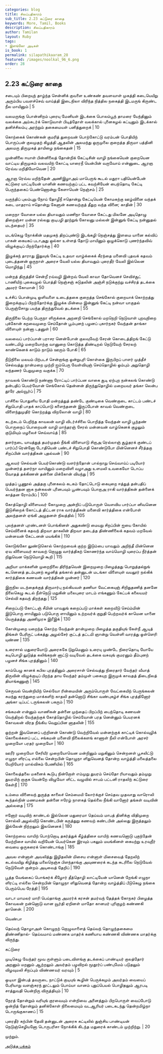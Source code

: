 ```yaml
---
categories: blog
title: சிலப்பதிகாரம்
sub_title: 2.23 கட்டுரை காதை
keywords: More, Tamil, Books
description: சிலப்பதிகாரம்
author: Tamilan
layout: Ruby
tags:
- இளங்கோ அடிகள்
is_book: 1
permalink: silapathikaaram_28
featured: /images/noolkal_96_6.png
order: 28
---
```



## 2.23 கட்டுரை காதை

சடையும் பிறையுந் தாழ்ந்த சென்னிக் குவளை உண்கண் தவளவாள் முகத்தி கடையெயிறு அரும்பிய பவளச்செவ் வாய்த்தி இடைநிலா விரிந்த நித்தில நகைத்தி இடமருங் கிருண்ட நீல மாயினும் | 5

வலமருங்கு பொன்னிறம் புரையு மேனியள் இடக்கை பொலம்பூந் தாமரை யேந்தினும் வலக்கை அம்சுடர்க் கொடுவாள் பிடித்தோள் வலக்கால் புனைகழல் கட்டினும் இடக்கால் தனிச்சிலம்பு அரற்றும் தகைமையள் பனித்துறைக் | 10

கொற்கைக் கொண்கன் குமரித் துறைவன் பொற்கோட்டு வரம்பன் பொதியிற் பொருப்பன் குலமுதற் கிழத்தி ஆதலின் அலமந்து ஒருமுலை குறைத்த திருமா பத்தினி அலமரு திருமுகத் தாயிழை நங்கைதன் | 15

முன்னிலை ஈயாள் பின்னிலைத் தோன்றிக் கேட்டிசின் வாழி நங்கையென் குறையென வாட்டிய திருமுகம் வலவயிற் கோட்டி யாரைநீ யென்பின் வருவோய் என்னுடை ஆரஞ ரெவ்வ மறிதியோவென | 20

ஆரஞ ரெவ்வ மறிந்தேன் அணிஇழாஅய் மாபெருங் கூடல் மதுரா பதியென்பேன் கட்டுரை யாட்டியேன் யானின் கணவற்குப் பட்ட கவற்சியேன் பைந்தொடி கேட்டி பெருந்தகைப் பெண்ணொன்று கேளாயென் நெஞ்சம் | 25

வருந்திப் புலம்புறு நோய் தோழீநீ ஈதொன்று கேட்டியென் கோமகற்கு ஊழ்வினை வந்தக் கடை மாதராய் ஈதொன்று கேளுன் கணவற்குத் தீதுற வந்த வினை; காதின் | 30

மறைநா வோசை யல்ல தியாவதும் மணிநா வோசை கேட்டது மிலனே அடிதொழு திறைஞ்சா மன்ன ரல்லது குடிபழி தூற்றுங் கோலனு மல்லன் இன்னுங் கேட்டி நன்னுதல் மடந்தையர் | 35

மடங்கெழு நோக்கின் மதமுகந் திறப்புண்டு இடங்கழி நெஞ்சத்து இளமை யானை கல்விப் பாகன் கையகப் படாஅது ஒல்கா உள்ளத் தோடு மாயினும் ஒழுக்கொடு புணர்ந்தவிவ் விழுக்குடிப் பிறந்தோர்க்கு | 40

இழுக்கந் தாராது இதுவுங் கேட்டி உதவா வாழ்க்கைக் கீரந்தை மனைவி புதவக் கதவம் புடைத்தனன் ஒருநாள் அரைச வேலி யல்ல தியாவதும் புரைதீர் வேலி இல்லென மொழிந்து | 45

மன்றத் திருத்திச் சென்றீ ரவ்வழி இன்றவ் வேலி காவா தோவெனச் செவிச்சூட் டாணியிற் புகையழல் பொத்தி நெஞ்சஞ் சுடுதலின் அஞ்சி நடுக்குற்று வச்சிரத் தடக்கை அமரர் கோமான் | 50

உச்சிப் பொன்முடி ஒளிவளை உடைத்தகை குறைத்த செங்கோல் குறையாக் கொற்றத்து இறைக்குடிப் பிறந்தோர்க்கு இழுக்க மின்மை இன்னுங் கேட்டி நன்வா யாகுதல் பெருஞ்சோறு பயந்த திருந்துவேல் தடக்கை | 55

திருநிலை பெற்ற பெருநா ளிருக்கை அறனறி செங்கோல் மறநெறி நெடுவாள் புறவுநிறை புக்கோன் கறவைமுறை செய்தோன் பூம்புனற் பழனப் புகார்நகர் வேந்தன் தாங்கா விளையுள் நன்னா டதனுள் | 60

வலவைப் பார்ப்பான் பராசர னென்போன் குலவுவேற் சேரன் கொடைத்திறங் கேட்டு வண்டமிழ் மறையோற்கு வானுறை கொடுத்த திண்டிறல் நெடுவேற் சேரலற் காண்கெனக் காடும் நாடும் ஊரும் போகி | 65

நீடுநிலை மலயம் பிற்படச் சென்றாங்கு ஒன்றுபுரி கொள்கை இருபிறப் பாளர் முத்தீச் செல்வத்து நான்மறை முற்றி ஐம்பெரு வேள்வியுஞ் செய்தொழில் ஓம்பும் அறுதொழி லந்தணர் பெறுமுறை வகுக்க | 70

நாவலங் கொண்டு நண்ணா ரோட்டிப் பார்ப்பன வாகை சூடி ஏற்புற நன்கலங் கொண்டு தன்பதிப் பெயர்வோன் செங்கோல் தென்னன் திருந்துதொழில் மறையவர் தங்கா லென்ப தூரே அவ்வூர்ப் | 75

பாசிலை பொதுளிய போதி மன்றத்துத் தண்டே குண்டிகை வெண்குடை காட்டம் பண்டச் சிறுபொதி பாதக் காப்பொடு களைந்தனன் இருப்போன் காவல் வெண்குடை விளைந்துமுதிர் கொற்றத்து விறலோன் வாழி | 80

கடற்கடம் பெறிந்த காவலன் வாழி விடர்ச்சிலை பொறித்த வேந்தன் வாழி பூந்தண் பொருநைப் பொறையன் வாழி மாந்தரஞ் சேரல் மன்னவன் வாழ்கெனக் குழலும் குடுமியும் மழலைச் செவ்வாய்த் | 85

தளர்நடை யாயத்துத் தமர்முதல் நீங்கி விளையாடு சிறாஅ ரெல்லாஞ் சூழ்தரக் குண்டப் பார்ப்பீ ரென்னோ டோதியென் பண்டச் சிறுபொதி கொண்டுபோ மின்னெனச் சீர்த்தகு சிறப்பின் வார்த்திகன் புதல்வன் | 90

ஆலமர் செல்வன் பெயர்கொண்டு வளர்ந்தோன் பால்நாறு செவ்வாய்ப் படியோர் முன்னர்த் தளர்நா வாயினும் மறைவிளி வழாஅது உளமலி உவகையோ டொப்ப வோதத் தக்கிணன் தன்னை மிக்கோன் வியந்து | 95

முத்தப் பூணூல் அத்தகு புனைகலம் கடகம் தோட்டொடு கையுறை ஈத்துத் தன்பதிப் பெயர்ந்தன னாக நன்கலன் புனைபவும் பூண்பவும் பொறாஅ ராகி வார்த்திகன் தன்னைக் காத்தன ரோம்பிப் | 100

கோத்தொழி லிளையவர் கோமுறை அன்றிப் படுபொருள் வௌவிய பார்ப்பா னிவனென இடுசிறைக் கோட்டத் திட்டன ராக வார்த்திகன் மனைவி கார்த்திகை என்போள் அலந்தனள் ஏங்கி அழுதனள் நிலத்தில் | 105

புலந்தனள் புரண்டனள் பொங்கினள் அதுகண்டு மையறு சிறப்பின் ஐயை கோயில் செய்வினைக் கதவந் திறவா தாகலின் திறவா தடைத்த திண்ணிலைக் கதவம் மறவேல் மன்னவன் கேட்டனன் மயங்கிக் | 110

கொடுங்கோ லுண்டுகொல் கொற்றவைக் குற்ற இடும்பை யாவதும் அறிந்தீ மின்னென ஏவ லிளையவர் காவலற் றொழுது வார்த்திகற் கொணர்ந்த வாய்மொழி யுரைப்ப நீர்த்தன் றிதுவென நெடுமொழி கூறி | 115

அறியா மாக்களின் முறைநிலை திரிந்தவென் இறைமுறை பிழைத்தது பொறுத்தல்நுங் கடனெனத் தடம்புனற் கழனித் தங்கால் தன்னுடன் மடங்கா விளையுள் வயலூர் நல்கிக் கார்த்திகை கணவன் வார்த்திகன் முன்னர் | 120

இருநில மடந்தைக்குத் திருமார்பு நல்கியவள் தணியா வேட்கையுஞ் சிறிதுதணித் தனனே நிலைகெழு கூடல் நீள்நெடு மறுகின் மலைபுரை மாடம் எங்கணும் கேட்பக் கலையமர் செல்வி கதவந் திறந்தது | 125

சிறைப்படு கோட்டஞ் சீமின் யாவதுங் கறைப்படு மாக்கள் கறைவீடு செய்ம்மின் இடுபொரு ளாயினும் படுபொரு ளாயினும் உற்றவர்க் குறுதி பெற்றவர்க் காமென யானை யெருத்தத்து அணிமுரசு இரீஇக் | 130

கோன்முறை யறைந்த கொற்ற வேந்தன் தான்முறை பிழைத்த தகுதியுங் கேள்நீ ஆடித் திங்கள் பேரிருட் பக்கத்து அழல்சேர் குட்டத் தட்டமி ஞான்று வெள்ளி வாரத்து ஒள்ளெரி யுண்ண | 135

உரைசால் மதுரையோடு அரைசுகே டுறுமெனும் உரையு முண்டே நிரைதொடி யோயே கடிபொழி லுடுத்த கலிங்கநன் னாட்டு வடிவேல் தடக்கை வசுவுங் குமரனும் தீம்புனற் பழனச் சிங்க புரத்தினும் | 140

காம்பெழு கானக் கபில புரத்தினும் அரைசாள் செல்வத்து நிரைதார் வேந்தர் வீயாத் திருவின் விழுக்குடிப் பிறந்த தாய வேந்தர் தம்முள் பகையுற இருமுக் காவதத் திடைநிலத் தியாங்கணுஞ் | 145

செருவல் வென்றியிற் செல்வோ ரின்மையின் அரும்பொருள் வேட்கையிற் பெருங்கலன் சுமந்து கரந்துறை மாக்களிற் காதலி தன்னொடு சிங்கா வண்புகழ்ச் சிங்க புரத்தினோர் அங்கா டிப்பட் டருங்கலன் பகரும் | 150

சங்கமன் என்னும் வாணிகன் தன்னை முந்தைப் பிறப்பிற் பைந்தொடி கணவன் வெந்திறல் வேந்தற்குக் கோத்தொழில் செய்வோன் பரத னென்னும் பெயரனக் கோவலன் விரத நீங்கிய வெறுப்பின னாதலின் | 155

ஒற்றன் இவனெனப் பற்றினன் கொண்டு வெற்றிவேல் மன்னற்குக் காட்டிக் கொல்வுழிக் கொலைக்களப் பட்ட சங்கமன் மனைவி நிலைக்களங் காணாள் நீலி என்போள் அரசர் முறையோ பரதர் முறையோ | 160

ஊரீர் முறையோ சேரியீர் முறையோவென மன்றினும் மறுகினும் சென்றனள் பூசலிட்டு எழுநா ளிரட்டி எல்லை சென்றபின் தொழுநா ளிதுவெனத் தோன்ற வாழ்த்தி மலைத்தலை யேறியோர் மால்விசும் பேணியில் | 165

கொலைத்தலை மகனைக் கூடுபு நின்றோள் எம்முறு துயரம் செய்தோ ரியாவதும் தம்முறு துயரமிற் றாகுக வென்றே விழுவோ ளிட்ட வழுவில் சாபம் பட்டனி ராதலிற் கட்டுரை கேள்நீ | 170

உம்மை வினைவந் துருத்த காலைச் செம்மையி லோர்க்குச் செய்தவ முதவாது வாரொலி கூந்தல்நின் மணமகன் தன்னை ஈரேழ் நாளகத் தெல்லை நீங்கி வானோர் தங்கள் வடிவின் அல்லதை | 175

ஈனோர் வடிவிற் காண்டல் இல்லென மதுரைமா தெய்வம் மாபத் தினிக்கு விதிமுறை சொல்லி அழல்வீடு கொண்டபின் கருத்துறு கணவற் கண்டபின் அல்லது இருத்தலும் இல்லேன் நிற்றலும் இலனெனக் | 180

கொற்றவை வாயிற் பொற்றொடி தகர்த்துக் கீழ்த்திசை வாயிற் கணவனொடு புகுந்தேன் மேற்றிசை வாயில் வறியேன் பெயர்கென இரவும் பகலும் மயங்கினள் கையற்று உரவுநீர் வையை ஒருகரைக் கொண்டாங்கு | 185

அவல என்னாள் அவலித்து இழிதலின் மிசைய என்னாள் மிசைவைத் தேறலிற் கடல்வயிறு கிழித்து மலைநெஞ்சு பிளந்தாங்கு அவுணரைக் கடந்த சுடரிலை நெடுவேல் நெடுவேள் குன்றம் அடிவைத் தேறிப் | 190

பூத்த வேங்கைப் பொங்கர்க் கீழோர் தீத்தொழி லாட்டியேன் யானென் றேங்கி எழுநா ளிரட்டி எல்லை சென்றபின் தொழுநா ளிதுவெனத் தோன்ற வாழ்த்திப் பீடுகெழு நங்கை பெரும்பெய ரேத்தி | 195

வாடா மாமலர் மாரி பெய்தாங்கு அமரர்க் கரசன் தமர்வந் தேத்தக் கோநகர் பிழைத்த கோவலன் றன்னொடு வான வூர்தி ஏறினள் மாதோ கானமர் புரிகுழற் கண்ணகி தானென். | 200

வெண்பா

தெய்வந் தொழாஅள் கொழுநற் றொழுவாளைத் தெய்வந் தொழுந்தகைமை திண்ணிதால்- தெய்வமாய் மண்ணக மாதர்க் கணியாய கண்ணகி விண்ணக மாதர்க்கு விருந்து.

கட்டுரை

முடிகெழு வேந்தர் மூவ ருள்ளும் படைவிளங்கு தடக்கைப் பாண்டியர் குலத்தோர் அறனும் மறனும் ஆற்றலும் அவர்தம் பழவிறல் மூதூர்ப் பண்புமேம் படுதலும் விழவுமலி சிறப்பும் விண்ணவர் வரவும் | 5

ஒடியா இன்பத் தவருடை நாட்டுக் குடியுங் கூழின் பெருக்கமும் அவர்தம் வையைப் பேரியாறு வளஞ்சுரந் தூட்டலும் பொய்யா வானம் புதுப்பெயல் பொழிதலும் ஆரபடி சாத்துவதி யென்றிரு விருத்தியும் | 10

நேரத் தோன்றும் வரியுங் குரவையும் என்றிவை அனைத்தும் பிறபொருள் வைப்போடு ஒன்றித் தோன்றும் தனிக்கோள் நிலைமையும் வடஆரியர் படைகடந்து தென்றமிழ்நா டொருங்குகாணப் | 15

புரைதீர் கற்பின் தேவி தன்னுடன் அரைசு கட்டிலில் துஞ்சிய பாண்டியன் நெடுஞ்செழியனோ டொருபரிசா நோக்கிக் கிடந்த மதுரைக் காண்டம் முற்றிற்று. | 20

முற்றும்.

[அடுத்த பக்கம்](silapathikaaram_29)